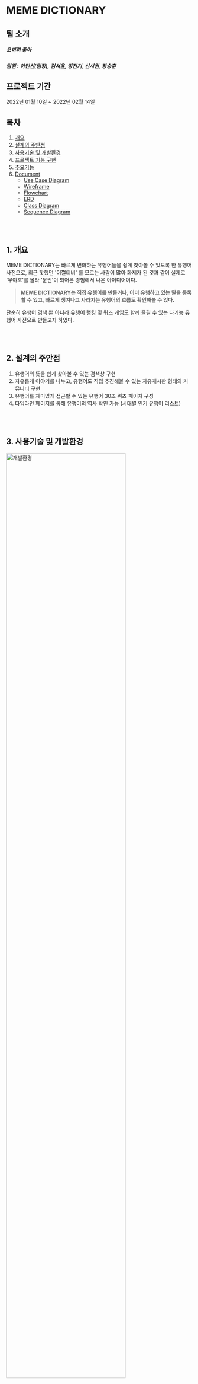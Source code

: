 # MEME DICTIONARY

## 팀 소개
##### 오히려 좋아
##### 팀원 : 이민선(팀장), 김서윤, 방진기, 신시원, 장승훈

## 프로젝트 기간
2022년 01월 10일 ~ 2022년 02월 14일

## 목차  
1. [개요](#1-개요)
2. [설계의 주안점](#2-설계의-주안점)
3. [사용기술 및 개발환경](#3-사용기술-및-개발환경)
4. [프로젝트 기능 구현](#4-프로젝트-기능-구현)
5. [주요기능](#5-주요기능)
6. [Document](#6-document)
   - [Use Case Diagram](#use-case-diagram)
   - [Wireframe](#wireframe)
   - [Flowchart](#flowchart)
   - [ERD](#erd)
   - [Class Diagram](#class-diagram)
   - [Sequence Diagram](#sequence-diagram)


<br/><br/>
## 1. 개요
MEME DICTIONARY는 빠르게 변화하는 유행어들을 쉽게 찾아볼 수 있도록 한 유행어 사전으로,
최근 핫했던 '어쩔티비' 를 모르는 사람이 많아 화제가 된 것과 같이
실제로 '무야호'를 몰라 '문찐'이 되어본 경험에서 나온 아이디어이다.


> **MEME DICTIONARY는 직접 유행어를 만들거나, 이미 유행하고 있는 말을 등록할 수 있고,
빠르게 생겨나고 사라지는 유행어의 흐름도 확인해볼 수 있다.**


단순히 유행어 검색 뿐 아니라 유행어 랭킹 및 퀴즈 게임도 함께 즐길 수 있는
다기능 유행어 사전으로 만들고자 하였다.


<br/><br/>
## 2. 설계의 주안점
1. 유행어의 뜻을 쉽게 찾아볼 수 있는 검색창 구현
2. 자유롭게 이야기를 나누고, 유행어도 직접 추진해볼 수 있는 자유게시판 형태의 커뮤니티 구현
3. 유행어를 재미있게 접근할 수 있는 유행어 30초 퀴즈 페이지 구성
4. 타임라인 페이지를 통해 유행어의 역사 확인 가능 (시대별 인기 유행어 리스트)


<br/><br/>
## 3. 사용기술 및 개발환경


<img src="https://user-images.githubusercontent.com/100409006/158173146-fffaf59d-92a3-4bcd-b8bc-f48fb61dda60.png" alt="개발환경" width="80%">

<table>
   <tr>
    <th colspan="3">사용기술 및 개발환경</th>
  </tr>
  
  <tr>
    <td rowspan="2">개발 언어</td>
    <td>FRONT</td>
    <td>html5, js, css3</td>
  </tr>
  <tr>
    <td>BACK</td>
    <td> java, Spring/jsp</td>
  </tr>
  <tr>
    <td>IDE</td>
    <td colspan="2">eclipse, sqldeveloper</td>
  </tr>
  <tr>
    <td>SERVER</td>
    <td colspan="2">Apache Tomcat 8.5</td>
  </tr>
  <tr>
    <td>DB</td>
    <td colspan="2">oracle 11g </td>
  </tr>
  <tr>
    <td>협업</td>
    <td colspan="2">GitHub</td>
  </tr>
</table>



<br/><br/>
## 4. 프로젝트 기능 구현

- 김서윤
  - **유행어 사전**
     - 유행어 사전 검색
     - 유행어 사전 등재 요청 (첨부파일)
     - 유행어 사전 수정/삭제 요청
     
  - **유행어 타임라인**
    - 시대에 따른 유행어 조회순 조회

- 방진기
  - **회원 관리**
    - 로그인
      - 화면 구현
      - 로그인 기능
      - 아이디 찾기
      - 비밀번호 재설정
    - 마이페이지
      - 내가 쓴 글, 댓글, 퀴즈 관리
      - 회원 정보 수정
      - 회원 탈퇴
      - 로그아웃
    - 관리자페이지
      - 회원 관리
      - 유행어 사전 관리
      - 게시판 관리
      - 퀴즈 관리

- 신시원
  - **회원 관리**
    - 로그인
      - 화면 구현
    - 마이페이지
      - 화면 구현
    - 관리자페이지
      - 화면 구현
  - **유행어 추진/자유게시판**
    - 화면 구현

- 이민선
    - **메인 페이지**
      - 화면 구현
    - **유행어 추진/자유게시판**
      - 게시글
        - 게시글 목록 및 상세페이지 조회, 등록(첨부파일), 수정, 삭제
        - 게시글 신고 / 추천
        - 관리자 : 게시글 숨기기 / 보이기
        - 비회원은 조회만 허용하며 관리자는 수정 비허용
      - 댓글
        - 댓글 목록 조회, 등록, 수정, 삭제
        - 로그인 시에만 작성 가능

    - **유행어 랭킹**
        - 유행어 사전 : 조회 수에 따른 랭킹
        - 유행어 추진 / 자유 게시판 : 추천 수에 따른 랭킹
        - 유행어 퀴즈 : 회원별 맞춘 갯수에 따른 랭킹
        - 페이지 별로 메인 랭킹을 달리 함

- 장승훈
  - **유행어 퀴즈**
    - 30초 랜덤 퀴즈 : 랜덤으로 퀴즈 가져오기(이미지, 객관식 문항)
    - 퀴즈 등록 : 퀴즈 유형에 따라 객관식 문항 등록, 다중 이미지 등록
    - 퀴즈 수정 : 퀴즈 유형에 따라 객관식 문항 수정, 다중 이미지 수정
    - 퀴즈 삭제 : 퀴즈 유형에 따라 객관식 문항 삭제, 다중 이미지 삭제
    - 퀴즈 결과 : 퀴즈와 사용자의 입력값을 가져와 출력 해주고 회원의 최고 기록을 저장
    - 퀴즈 신고 : 잘못된 문제를 신고할 수 있다.
<br/><br/>


## 5. 주요기능
#### 1. 메인 페이지
##### 좌측 카테고리 버튼을 통해 다른 페이지로 이동 가능
<img src="https://user-images.githubusercontent.com/100409006/159236398-ac1882fb-3e19-4f7e-bf2e-26a84af30d29.PNG" alt="메인페이지 1" width="70%">
<img src="https://user-images.githubusercontent.com/100409006/159236403-e5543a95-51c6-4c5b-8bea-bb912e9d32e9.PNG" alt="메인페이지 2 토글 목록" width="70%">

<br/><br/>

 
#### 2. 유행어 사전
###### 메인페이지에서 유행어 이름을 검색하면 상세 페이지 출력
- ###### 비회원
<img src="https://user-images.githubusercontent.com/100409006/159244608-8d3ce523-8590-44c2-8a91-e07fc8d53574.PNG" alt="유행어 사전 상세" width="70%">

- ###### 회원 (로그인 상태)
<img src="https://user-images.githubusercontent.com/100409006/159244609-d6537829-5c4c-4a3d-834d-4589ebe72083.PNG" alt="유행어 사전 (검색 시 나오는 상세페이지)_ 로그인상태" width="70%">

###### '의견 내기'를 통해 수정/삭제 요청
<img src="https://user-images.githubusercontent.com/100409006/159244612-45732894-44cc-473a-bb76-60bbde3dd3b8.PNG" alt="유행어 사전 의견 내기" width="70%">

###### 원하는 유행어가 등록되어 있지 않다면 '직접 등록하기' 버튼을 통해 등재 요청
<img src="https://user-images.githubusercontent.com/100409006/159244613-74b3c7d0-5999-473c-bc03-9eeaefc48c0a.PNG" alt="유행어 사전 새로 등록하기" width="70%">

<br/><br/>


#### 3. 유행어 추진/자유게시판

###### 게시글 목록페이지에서 제목을 누르면 상세페이지로 이동, 글쓰기 버튼을 누르면 게시글 작성 가능
<img src="https://user-images.githubusercontent.com/100409006/159236775-6d2a62dd-e765-487c-ba3d-ad1cb227f2cb.PNG" alt="게시글 목록" width="70%">


###### 게시글 등록
<img src="https://user-images.githubusercontent.com/100409006/159236777-41a752f8-7701-47f7-800a-e4bfdeb4068b.PNG" alt="게시글 등록" width="70%">


###### 게시글 상세 페이지, 게시글 수정/삭제 가능, 댓글 등록/수정/삭제 가능
<img src="https://user-images.githubusercontent.com/100409006/159236778-5749f67f-c1fd-4274-a04e-b386bf0bf6a0.PNG" alt="게시글 상세" width="70%">
<img src="https://user-images.githubusercontent.com/100409006/159236780-6f535821-db79-4528-87ce-c165eaa01bff.PNG" alt="게시글 수정" width="70%">
<img src="https://user-images.githubusercontent.com/100409006/159236781-cfa8586d-fadc-4a6b-adcb-5cf2c5531fa6.PNG" alt="게시글 수정 성공" width="70%">

###### 다른 사용자의 마음의 드는 게시글 추천 및 문제 게시글 신고
<img src="https://user-images.githubusercontent.com/100409006/159236787-bc4f5f85-7b6e-4e8e-97fb-7201aa529f36.PNG" alt="게시글 추천 가능" width="70%">

<br/><br/>

 
#### 4. 유행어 퀴즈
###### 카테고리의 '퀴즈 풀기' 탭을 통해 30초 랜덤 퀴즈 풀이
###### 풀이 중 정답과 오답이 표시되며 우측 상단에 30초 카운트다운
<img src="https://user-images.githubusercontent.com/100409006/159247283-a7fce05a-9d01-4404-97c6-3935c52f5447.PNG" alt="퀴즈 풀기" width="70%">

###### 30초가 지나면 결과창에서 내 풀이와 정답을 확인해볼 수 있으며, 오류가 있는 퀴즈는 신고 가능
<img src="https://user-images.githubusercontent.com/100409006/159245808-202a3615-0c4f-45ee-beff-397607e127ce.PNG" alt="퀴즈 결과" width="70%">
<img src="https://user-images.githubusercontent.com/100409006/159245810-313b25cf-35e3-4119-8ea9-951eaf25da55.PNG" alt="퀴즈 신고" width="70%">

###### '퀴즈 만들기' 탭을 통해 직접 퀴즈 등록 가능
<img src="https://user-images.githubusercontent.com/100409006/159245810-313b25cf-35e3-4119-8ea9-951eaf25da55.PNG" alt="유행어 퀴즈 등록" width="70%">



<br/><br/>


#### 5. 유행어 랭킹
###### 각 페이지에 맞는 랭킹을 메인으로 출력, 다른 랭킹 탭 클릭 시 해당 랭킹 확인 가능
<img src="https://user-images.githubusercontent.com/100409006/159244609-d6537829-5c4c-4a3d-834d-4589ebe72083.PNG" alt="유행어 사전 (검색 시 나오는 상세페이지)_ 로그인상태" width="70%">
<img src="https://user-images.githubusercontent.com/100409006/159236775-6d2a62dd-e765-487c-ba3d-ad1cb227f2cb.PNG" alt="게시글 목록" width="70%">
<img src="https://user-images.githubusercontent.com/100409006/159247283-a7fce05a-9d01-4404-97c6-3935c52f5447.PNG" alt="퀴즈 풀기" width="70%">
<br/><br/>


#### 6. 유행어 타임라인
###### 시기별로 가장 유행했던 유행어를 한 눈에 볼 수 있음
<img src="https://user-images.githubusercontent.com/100409006/159238560-ad564521-1882-4f03-a3ce-05439358cd7f.png" alt="타임라인" width="70%">

<br/><br/>


#### 7. 로그인 기능

<br/><br/>


#### 8. 마이페이지

<br/><br/>

#### 9. 관리자페이지


<br/><br/><br/>


## 6. Document
### Use Case Diagram
<img src="https://user-images.githubusercontent.com/100409006/158661233-24bf03e3-1299-43b3-9392-7e043bc2a829.PNG" alt="회원관리" width="50%"><img src="https://user-images.githubusercontent.com/100409006/158661236-6335097b-b107-4549-9732-d761a095b17f.PNG" alt="유행어사전" width="50%">
<img src="https://user-images.githubusercontent.com/100409006/158661239-478f054e-e649-4249-ba17-5aaaff0ba6b2.PNG" alt="게시판" width="50%"><img src="https://user-images.githubusercontent.com/100409006/158661221-c65dfd0a-1597-42c2-8e68-1cf3c75482a2.PNG" alt="퀴즈" width="50%">
<img src="https://user-images.githubusercontent.com/100409006/158661228-45d8e97f-aa02-4f05-8931-448f6068ef41.PNG" alt="타임라인" width="50%"><img src="https://user-images.githubusercontent.com/100409006/158661230-f852628d-79ce-49bc-83c5-9344be7e4634.PNG" alt="랭킹" width="50%">


<br><br>

### Wireframe
[MEME DICTIONARY - 와이어프레임](https://github.com/mingulee-devel/flutter_kdubus-app/files/8301714/-.-.pdf)

##### 회원
<img src="https://user-images.githubusercontent.com/100409006/158964978-ee145058-5a10-4abb-ba71-df7f6ab6cdc9.PNG" alt="이미지" width="50%"><img src="https://user-images.githubusercontent.com/100409006/158964979-2bd49202-bff6-435f-b7e5-bc81c8498054.PNG" alt="이미지" width="50%">
<img src="https://user-images.githubusercontent.com/100409006/158964980-c9368fb4-58f4-4d76-be85-128ec3ad31b1.PNG" alt="이미지" width="50%"><img src="https://user-images.githubusercontent.com/100409006/158964973-391d2505-1950-45a0-9c5e-303d9aac331f.PNG" alt="이미지" width="50%">
<img src="https://user-images.githubusercontent.com/100409006/158964977-2af9203f-bd88-47a9-ad1a-d083ce1d19ca.PNG" alt="이미지" width="50%">

<img src="https://user-images.githubusercontent.com/100409006/158965275-f4067a30-4dc8-4334-bfb6-dd5e11e56184.PNG" alt="이미지" width="50%"><img src="https://user-images.githubusercontent.com/100409006/158965279-b15a1966-956f-4607-991e-8a03a2c8057f.PNG" alt="이미지" width="50%">
<img src="https://user-images.githubusercontent.com/100409006/158965281-9ba03422-5ade-4e06-9c3d-3b5837352506.PNG" alt="이미지" width="50%"><img src="https://user-images.githubusercontent.com/100409006/158965266-31ca9b79-e652-4e31-a66e-09aeb00d44fe.PNG" alt="이미지" width="50%">
<img src="https://user-images.githubusercontent.com/100409006/158965270-8da91ede-e1ff-4886-9937-933d8729f151.PNG" alt="이미지" width="50%">

<img src="https://user-images.githubusercontent.com/100409006/158965577-3507a6ee-b9e5-4ef5-8f38-67ccd2e51e80.PNG" alt="이미지" width="50%"><img src="https://user-images.githubusercontent.com/100409006/158965580-d255476b-4a18-4275-b6b9-2b8ec8f8343f.PNG" alt="이미지" width="50%">
<img src="https://user-images.githubusercontent.com/100409006/158965582-51676423-b7ad-4f9f-be54-716b0850dfd9.PNG" alt="이미지" width="50%"><img src="https://user-images.githubusercontent.com/100409006/158965584-98ceb542-78c8-44b6-9c74-006ba504f7e8.PNG" alt="이미지" width="50%">
<img src="https://user-images.githubusercontent.com/100409006/158965585-3a13a00c-de39-4708-af8c-84ad99a61f8f.PNG" alt="이미지" width="50%"><img src="https://user-images.githubusercontent.com/100409006/158965587-3b97370d-5288-445e-9132-f3e298ab4672.PNG" alt="이미지" width="50%">
<img src="https://user-images.githubusercontent.com/100409006/158965570-4769736f-4b5f-47b3-9c4b-bfa60d2f4d99.PNG" alt="이미지" width="50%">

##### 사전 & 타임라인
<img src="https://user-images.githubusercontent.com/100409006/158965863-f5e999e7-4d26-4819-a018-6be13124db0b.PNG" alt="이미지" width="50%"><img src="https://user-images.githubusercontent.com/100409006/158965855-8918a849-1cd4-41a1-88b8-66d89a233b80.PNG" alt="이미지" width="50%">
<img src="https://user-images.githubusercontent.com/100409006/158965860-85e0149f-74ca-4fdb-867f-c63bc12c95de.PNG" alt="이미지" width="50%"><img src="https://user-images.githubusercontent.com/100409006/158965861-bd52fb8f-ad2d-42bd-a182-7eee083fcd1e.PNG" alt="이미지" width="50%">

##### 게시판
<img src="https://user-images.githubusercontent.com/100409006/158966013-6a22f256-824d-42c4-b106-4a21f94ec750.PNG" alt="이미지" width="50%"><img src="https://user-images.githubusercontent.com/100409006/158966016-eeb6ad1b-5e9b-4872-a838-41a584a5a006.PNG" alt="이미지" width="50%">
<img src="https://user-images.githubusercontent.com/100409006/158966019-09cd4a02-dd94-40a8-904b-c833768910b8.PNG" alt="이미지" width="50%"><img src="https://user-images.githubusercontent.com/100409006/158966022-76d83026-aaa4-4f59-8bd2-1025272abbbe.PNG" alt="이미지" width="50%">
<img src="https://user-images.githubusercontent.com/100409006/158966023-1025def3-d275-4940-9b9e-d387e43efa1e.PNG" alt="이미지" width="50%"><img src="https://user-images.githubusercontent.com/100409006/158966024-f409ecf6-ec70-4ed4-819e-9846975602a5.PNG" alt="이미지" width="50%">
<img src="https://user-images.githubusercontent.com/100409006/158966011-6ed336ec-8ea2-4af8-8455-c22545ef4ec6.PNG" alt="이미지" width="50%">

##### 퀴즈
<img src="https://user-images.githubusercontent.com/100409006/158966238-72f65a49-55c4-4370-a619-ff46c11d53e1.PNG" alt="이미지" width="50%"><img src="https://user-images.githubusercontent.com/100409006/158966242-e225f260-fb6b-4718-a19c-17655d548402.PNG" alt="이미지" width="50%">
<img src="https://user-images.githubusercontent.com/100409006/158966245-834361af-4174-4743-a0f5-bf89d1069c32.PNG" alt="이미지" width="50%"><img src="https://user-images.githubusercontent.com/100409006/158966247-d1fbb931-972a-4805-8e9f-fead2d56f66b.PNG" alt="이미지" width="50%">
<img src="https://user-images.githubusercontent.com/100409006/158966249-d933e9cf-75b7-4937-94a9-7fd34293e4f5.PNG" alt="이미지" width="50%"><img src="https://user-images.githubusercontent.com/100409006/158966232-c7d201a7-db5a-4b2e-9515-dc9c459df25e.PNG" alt="이미지" width="50%">


<br><br>

### Flowchart

##### 사용자
<img src="https://user-images.githubusercontent.com/100409006/158662408-5f9dad17-fb55-4fba-9ad1-03b364d2aad8.png" alt="사용자" width="70%">


##### 관리자
<img src="https://user-images.githubusercontent.com/100409006/158662402-ce8144e8-a2cb-425a-a4d5-b68da28cbf27.png" alt="관리자" width="70%">

<!--
<img src="https://user-images.githubusercontent.com/100409006/158661773-26b53041-6d9e-4ad1-89b2-f63f76e37519.PNG" alt="사용자 플로우차트" width="50%"><img src="https://user-images.githubusercontent.com/100409006/158661778-d35af87c-5180-4db1-8b3c-179196d6f250.PNG" alt="로그인 유행어사전" width="50%">
<img src="https://user-images.githubusercontent.com/100409006/158661780-0ee58ecf-e085-40b8-a8e2-a69610dda4de.PNG" alt="게시판 랭킹" width="50%"><img src="https://user-images.githubusercontent.com/100409006/158661760-d46b4480-060d-4b5e-af35-d587970c1667.PNG" alt="퀴즈 타임라인" width="50%">
<img src="https://user-images.githubusercontent.com/100409006/158661764-ab5b5b12-dd4d-4e17-ba48-82e4975acc8e.PNG" alt="관리자" width="50%"><img src="https://user-images.githubusercontent.com/100409006/158661768-7f724da8-98a6-44b0-9c87-6b4b29359aff.PNG" alt="회원 사전" width="50%">
<img src="https://user-images.githubusercontent.com/100409006/158661770-91bd41d5-8226-4a4d-92b1-fb227d3710c0.PNG" alt="게시판 퀴즈" width="50%">
-->

<br><br>
### ERD
##### 회원 (논리, 물리)
<img src="https://user-images.githubusercontent.com/100409006/158663932-ace87749-8e02-4de3-b3a8-bff43170e7dc.PNG" alt="회원 논리" width="300px"> <img src="https://user-images.githubusercontent.com/100409006/158663933-98da7e7a-3e21-47c8-bec2-aee20f809ecb.PNG" alt="회원 물리" width="400px">
##### 유행어 사전 (논리, 물리)
<img src="https://user-images.githubusercontent.com/100409006/158663923-540c249e-995d-465a-a654-a97946c6f924.PNG" alt="사전 논리" width="500px"> <img src="https://user-images.githubusercontent.com/100409006/158663926-8748df9f-9159-479a-bd40-67679c9d33b7.PNG" alt="사전 물리" width="500px">
##### 유행어 추진 / 자유게시판 (논리, 물리)
<img src="https://user-images.githubusercontent.com/100409006/158663912-a7207a2c-f574-4747-bce7-78e8e359b18d.PNG" alt="게시판 논리" width="500px"> <img src="https://user-images.githubusercontent.com/100409006/158663921-8f4ed0c8-848c-4a0f-9eb6-797a118348e7.PNG" alt="게시판 물리" width="500px">
##### 유행어 퀴즈 (논리, 물리)
<img src="https://user-images.githubusercontent.com/100409006/158663927-3e78ab51-9d7a-447f-958a-23fdd5179f1a.PNG" alt="퀴즈 논리" width="500px"> <img src="https://user-images.githubusercontent.com/100409006/158663928-d53e3ec3-33f3-4aa6-991e-d47166a8ad85.PNG" alt="퀴즈 물리" width="500px">


<br/><br/>


##### 테이블 기술서
<img src="https://user-images.githubusercontent.com/100409006/158596658-c7f483d7-df2f-4d4e-a4ed-c48a9e5a95e8.PNG" alt="member_tbl" width="50%">

<img src="https://user-images.githubusercontent.com/100409006/158596639-17d73031-103d-4a21-8b35-240d4013cdf9.PNG" alt="meme_tbl" width="50%"><img src="https://user-images.githubusercontent.com/100409006/158596643-4b17c744-b4cf-4e8f-80d6-35e6173e375a.PNG" alt="meme_file, meme_request" width="50%">

<img src="https://user-images.githubusercontent.com/100409006/158596646-a2e639b7-f9fe-4c1d-a10a-14faea75e249.PNG" alt="board_tbl" width="50%"><img src="https://user-images.githubusercontent.com/100409006/158596648-a36547c2-3c37-402e-83fd-1d6a279073c1.PNG" alt="board_file,recommend_tbl" width="50%">
<img src="https://user-images.githubusercontent.com/100409006/158596649-c8df9221-9038-4fa7-bf5e-0994eb77dd1c.PNG" alt="comment_tbl" width="50%">

<img src="https://user-images.githubusercontent.com/100409006/158596652-51397041-1d44-4b31-b703-85764aaf0e55.PNG" alt="quiz_tbl" width="50%"><img src="https://user-images.githubusercontent.com/100409006/158596653-673040e5-bbd0-4d78-897c-02402c6fd323.PNG" alt="quiz_file, quiz_ch" width="50%">
<img src="https://user-images.githubusercontent.com/100409006/158596654-86d7c5c1-82bb-4e84-b812-518ca6b0c2d2.PNG" alt="quiz_best, report_tbl" width="50%">

<br/><br/>

### Class Diagram
<img src="https://user-images.githubusercontent.com/100409006/158534222-528fdb32-1a03-40f1-b39e-35cf61c5dd52.PNG" alt="회원관리" width="50%"><img src="https://user-images.githubusercontent.com/100409006/158534225-cb7f97f1-c642-4a7e-8d69-83fc8e6c5c15.PNG" alt="유행어사전" width="50%">
<img src="https://user-images.githubusercontent.com/100409006/158534229-162b5c91-6a94-4d7c-8d59-5e0c13e07e37.PNG" alt="유행어 추진/자유게시판" width="50%"><img src="https://user-images.githubusercontent.com/100409006/158534231-f3b441ea-8fe9-4637-8f8e-acaff1c4a09e.PNG" alt="유행어퀴즈" width="50%">
<img src="https://user-images.githubusercontent.com/100409006/158534232-cb5037d0-8605-4800-8e00-75a8aa8a666a.PNG" alt="타임라인" width="50%"><img src="https://user-images.githubusercontent.com/100409006/158534235-45efffe5-3154-4f06-8aa5-1b6422adfb8e.PNG" alt="랭킹" width="50%">

<br/><br/>

### Sequence Diagram
##### 회원 관리
<img src="https://user-images.githubusercontent.com/100409006/158545112-22b06b38-9854-4fe7-8141-1b4008b6504b.PNG" alt="회원관리 : 회원가입" width="50%"><img src="https://user-images.githubusercontent.com/100409006/158545114-8d0aaede-353f-4d9e-9978-119044063c02.PNG" alt="회원관리 : 로그인" width="50%">
<img src="https://user-images.githubusercontent.com/100409006/158545116-d7261c14-af66-4285-b2ac-655857de510c.PNG" alt="회원관리 : 아이디 비번 찾기" width="50%">


<img src="https://user-images.githubusercontent.com/100409006/158545118-d96d362f-0bcb-4774-b34b-12dd5dfc4557.PNG" alt="마이페이지 : 내가 쓴 글" width="50%"><img src="https://user-images.githubusercontent.com/100409006/158545121-ae3b9394-e3d4-47cd-b13f-dcc463b0ad1f.PNG" alt="마이페이지 : 내가 쓴 댓글" width="50%">
<img src="https://user-images.githubusercontent.com/100409006/158545125-1bfc86eb-f2aa-4b1d-b7a1-33c4545ccec8.PNG" alt="마이페이지 : 내가 만든 퀴즈" width="50%"><img src="https://user-images.githubusercontent.com/100409006/158545127-9f69f101-3d13-4060-834d-ba280a98e78b.PNG" alt="마이페이지 : 회원 정보 수정" width="50%">
<img src="https://user-images.githubusercontent.com/100409006/158545129-5a3c1247-6e86-45a7-b994-a73574c60ec3.PNG" alt="마이페이지 : 회원 탈퇴" width="50%">


<img src="https://user-images.githubusercontent.com/100409006/158545130-4c121ad9-6180-42a6-9740-20d3f29a64ce.PNG" alt="관리자 : 회원관리" width="50%"><img src="https://user-images.githubusercontent.com/100409006/158545099-2d2c4609-4ad5-48ab-80ce-4f951b51c729.PNG" alt="관리자 : 사전관리" width="50%">
<img src="https://user-images.githubusercontent.com/100409006/158545108-4adc2455-9c84-4ea2-8b77-0e7904a4fb08.PNG" alt="관리자 : 게시글관리" width="50%"><img src="https://user-images.githubusercontent.com/100409006/158545110-a77ebc1e-699f-4470-beb7-0db1a7db2d6e.PNG" alt="관리자 : 퀴즈 관리" width="50%">

<br/><br/>

##### 유행어 사전
<img src="https://user-images.githubusercontent.com/100409006/158546871-4ae58c1a-ce6a-4ae0-83ce-846fb51b0a9a.PNG" alt="이미지" width="50%"><img src="https://user-images.githubusercontent.com/100409006/158546864-1272e921-51de-42cd-b61b-271499b4446f.PNG" alt="이미지" width="50%"><img src="https://user-images.githubusercontent.com/100409006/158546869-8bcefb84-deb1-45dd-ae3a-fd091b05d59d.PNG" alt="이미지" width="50%">

<br/><br/>

##### 유행어 추진/자유 게시판
<img src="https://user-images.githubusercontent.com/100409006/158549565-2554e19d-9d98-44cf-ab1f-47df284f1b62.PNG" alt="게시글리스트" width="50%"><img src="https://user-images.githubusercontent.com/100409006/158549571-b02e0760-646f-4e37-af8f-ac49e640b6c5.PNG" alt="상세페이지" width="50%">
<img src="https://user-images.githubusercontent.com/100409006/158549566-44efe89e-6573-4c99-95f6-974590b1770f.PNG" alt="게시글 등록" width="50%"><img src="https://user-images.githubusercontent.com/100409006/158549573-d4b8f219-47fa-4016-adec-5dd3a237118a.PNG" alt="게시글 수정" width="50%">
<img src="https://user-images.githubusercontent.com/100409006/159484562-f6cdc926-b01a-456e-aa85-9903de7b09ff.png" alt="게시글 삭제" width="50%">


<img src="https://user-images.githubusercontent.com/100409006/158549577-89d951c3-d4ae-4a9e-9c6f-bf0e2c8dcbd3.PNG" alt=" 게시글 추천" width="50%"><img src="https://user-images.githubusercontent.com/100409006/158549536-b6a38e9e-0b9c-4461-a95d-ce27abe102a1.PNG" alt="게시글 신고" width="50%">
<img src="https://user-images.githubusercontent.com/100409006/158549542-906cac81-f7c3-458a-acef-3d7aa16f3dee.PNG" alt="게시글 숨기기" width="50%"><img src="https://user-images.githubusercontent.com/100409006/158549546-fbca65d8-839b-4738-badd-ed674bafef45.PNG" alt="게시글 보이기" width="50%">


<img src="https://user-images.githubusercontent.com/100409006/158549552-55fa39cd-2ec8-4f58-a7bb-43ea221e6c1c.PNG" alt="댓글 리스트" width="50%"><img src="https://user-images.githubusercontent.com/100409006/158549556-9aaa5418-fabc-465b-99e1-149498f15bd0.PNG" alt="댓글 등록" width="50%">
<img src="https://user-images.githubusercontent.com/100409006/158549561-c95db1a7-d049-4143-ad94-df9ca4bc4ce1.PNG" alt="댓글 수정" width="50%"><img src="https://user-images.githubusercontent.com/100409006/158549563-5398d9df-27d8-48e9-a168-fe451a7ff0b0.PNG" alt="댓글 삭제" width="50%">

<br/><br/>

##### 유행어 퀴즈
<img src="https://user-images.githubusercontent.com/100409006/158550226-33ad7fa1-76f0-4c04-8f70-3f39e2912eb8.PNG" alt="퀴즈 등록" width="50%"><img src="https://user-images.githubusercontent.com/100409006/158550229-9e0499b0-069b-4c66-b09d-4745e761814c.PNG" alt="퀴즈 수정" width="50%">
<img src="https://user-images.githubusercontent.com/100409006/158550236-80850c3b-98ab-43b9-bb34-ba959ee154fc.PNG" alt="퀴즈 삭제" width="50%"><img src="https://user-images.githubusercontent.com/100409006/158550240-1e3a803a-3027-4dbe-8d5d-21ae4ae24210.PNG" alt="랜덤 퀴즈" width="50%">
<img src="https://user-images.githubusercontent.com/100409006/158550245-0d358900-c3b2-4b7b-80be-54c494043fa1.PNG" alt="퀴즈결과" width="50%"><img src="https://user-images.githubusercontent.com/100409006/158550222-12afdf05-0f4d-474a-a42f-090fd868400c.PNG" alt="퀴즈신고" width="50%">

<br/><br/>

##### 유행어 타임라인
<img src="https://user-images.githubusercontent.com/100409006/158550596-1af24c79-19ee-4d76-a20d-5d03f66e20b5.PNG" alt="타임라인" width="50%">

<br/><br/>

##### 랭킹
<img src="https://user-images.githubusercontent.com/100409006/158550612-e2658bcb-ac6a-49f9-a8fa-9fcb2272c9c6.PNG" alt="랭킹" width="50%">
